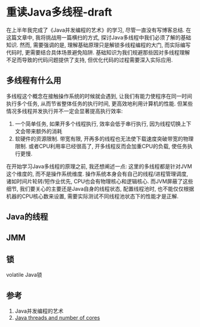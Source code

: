 # 重读Java多线程-draft
在上半年我完成了《Java并发编程的艺术》的学习, 尽管一直没有写博客总结. 在这篇文章中, 我将挑战用一篇横扫的方式, 探讨Java多线程中我们必须了解的基础知识. 然而, 需要强调的是, 理解基础原理只是解锁多线程编程的大门, 而实际编写代码时, 更需要结合具体场景避免陷阱. 基础知识为我们规避那些因对多线程理解不足而导致的代码问题提供了支持, 但优化代码的过程需要深入实际应用. 

## 多线程有什么用
多线程这个概念在接触操作系统的时候就会遇到, 让我们有能力使程序在同一时间执行多个任务, 从而节省整体任务的执行时间, 更高效地利用计算机的性能. 但某些情况多线程并发执行并不一定会显著提高执行效率:
1. 一个简单任务, 如果开多个线程执行, 效率会低于串行执行, 因为线程切换上下文会带来额外的消耗
2. 软硬件的资源限制. 带宽有限, 开再多的线程也无法使下载速度突破带宽的物理限制. 或者CPU利用率已经很高了, 开多线程反而会加重CPU的负载, 使任务执行更慢.

在开始学习Java多线程的原理之前, 我还想阐述一点: 这里的多线程都是针对JVM这个维度的, 而不是操作系统维度. 操作系统本身会有自己的线程/进程管理调度, 诸如时间片轮转/短作业优先, CPU也会有物理核心和逻辑核心. 而JVM屏蔽了这些细节, 我们要关心的主要还是Java自身的线程状态, 配置线程池时, 也不能仅仅根据机器的CPU核心数来设置, 需要实际测试不同线程池状态下的性能才是正解.

## Java的线程

## JMM

## 锁
volatile
Java锁

## 参考
1. Java并发编程的艺术
2. [Java threads and number of cores](https://stackoverflow.com/questions/34689709/java-threads-and-number-of-cores)